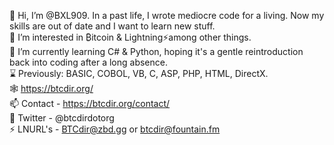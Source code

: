 👋 Hi, I’m @BXL909. In a past life, I wrote mediocre code for a living. Now my skills are out of date and I want to learn new stuff.  
👀 I’m interested in ₿itcoin & Lightning⚡among other things.  
🌱 I’m currently learning C# & Python, hoping it's a gentle reintroduction back into coding after a long absence.  
⌛ Previously: BASIC, COBOL, VB, C, ASP, PHP, HTML, DirectX.  
🕸️ https://btcdir.org/  
📫 Contact - https://btcdir.org/contact/  
🐥 Twitter - @btcdirdotorg  
⚡ LNURL's - BTCdir@zbd.gg or btcdir@fountain.fm

<!---
BXL909/BXL909 is a ✨ special ✨ repository because its `README.md` (this file) appears on your GitHub profile.
You can click the Preview link to take a look at your changes.
--->
